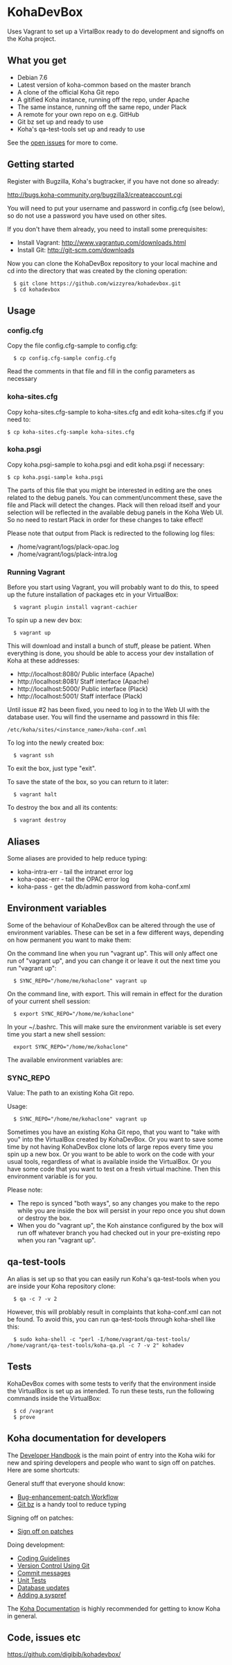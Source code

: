 # KohaDevBox

Uses Vagrant to set up a VirtalBox ready to do development and signoffs on the
Koha project. 

## What you get

* Debian 7.6
* Latest version of koha-common based on the master branch
* A clone of the official Koha Git repo
* A gitified Koha instance, running off the repo, under Apache
* The same instance, running off the same repo, under Plack
* A remote for your own repo on e.g. GitHub
* Git bz set up and ready to use
* Koha's qa-test-tools set up and ready to use

See the [open issues](https://github.com/digibib/kohadevbox/issues) for more to come.

## Getting started

Register with Bugzilla, Koha's bugtracker, if you have not done so already:

http://bugs.koha-community.org/bugzilla3/createaccount.cgi

You will need to put your username and password in config.cfg (see below), so
do not use a password you have used on other sites.

If you don't have them already, you need to install some prerequisites:

* Install Vagrant: http://www.vagrantup.com/downloads.html
* Install Git: http://git-scm.com/downloads

Now you can clone the KohaDevBox repository to your local machine and cd into
the directory that was created by the cloning operation:

```
  $ git clone https://github.com/wizzyrea/kohadevbox.git
  $ cd kohadevbox
```

## Usage

### config.cfg

Copy the file config.cfg-sample to config.cfg:

```
  $ cp config.cfg-sample config.cfg
```

Read the comments in that file and fill in the config parameters as necessary

### koha-sites.cfg

Copy koha-sites.cfg-sample to koha-sites.cfg and edit koha-sites.cfg if you
need to:

```
$ cp koha-sites.cfg-sample koha-sites.cfg
```

### koha.psgi

Copy koha.psgi-sample to koha.psgi and edit koha.psgi if necessary:

```
$ cp koha.psgi-sample koha.psgi
```

The parts of this file that you might be interested in editing are the ones
related to the debug panels. You can comment/uncomment these, save the file and
Plack will detect the changes. Plack will then reload itself and your selection
will be reflected in the available debug panels in the Koha Web UI. So no need
to restart Plack in order for these changes to take effect!

Please note that output from Plack is redirected to the following log files:

* /home/vagrant/logs/plack-opac.log
* /home/vagrant/logs/plack-intra.log

### Running Vagrant

Before you start using Vagrant, you will probably want to do this, to speed up
the future installation of packages etc in your VirtualBox:

```
  $ vagrant plugin install vagrant-cachier
```

To spin up a new dev box:

```
  $ vagrant up
```

This will download and install a bunch of stuff, please be patient. When
everything is done, you should be able to access your dev installation of Koha
at these addresses:

* http://localhost:8080/ Public interface (Apache)
* http://localhost:8081/ Staff interface (Apache)
* http://localhost:5000/ Public interface (Plack)
* http://localhost:5001/ Staff interface (Plack)

Until issue #2 has been fixed, you need to log in to the Web UI with the
database user. You will find the username and passowrd in this file:

```
/etc/koha/sites/<instance_name>/koha-conf.xml
```

To log into the newly created box:

```
  $ vagrant ssh
```

To exit the box, just type "exit".

To save the state of the box, so you can return to it later:

```
  $ vagrant halt
```

To destroy the box and all its contents:

```
  $ vagrant destroy
```

## Aliases

Some aliases are provided to help reduce typing:

* koha-intra-err - tail the intranet error log
* koha-opac-err - tail the OPAC error log
* koha-pass - get the db/admin password from koha-conf.xml

## Environment variables

Some of the behaviour of KohaDevBox can be altered through the use of environment
variables. These can be set in a few different ways, depending on how permanent
you want to make them:

On the command line when you run "vagrant up". This will only affect one run of
"vagrant up", and you can change it or leave it out the next time you run
"vagrant up":

```
  $ SYNC_REPO="/home/me/kohaclone" vagrant up
```

On the command line, with export. This will remain in effect for the duration
of your current shell session:

```
  $ export SYNC_REPO="/home/me/kohaclone"
```

In your ~/.bashrc. This will make sure the environment variable is set every
time you start a new shell session:

```
  export SYNC_REPO="/home/me/kohaclone"
```

The available environment variables are:

### SYNC_REPO

Value: The path to an existing Koha Git repo.

Usage:

```
  $ SYNC_REPO="/home/me/kohaclone" vagrant up
```

Sometimes you have an existing Koha Git repo, that you want to "take with you"
into the VirtualBox created by KohaDevBox. Or you want to save some time by
not having KohaDevBox clone lots of large repos every time you spin up a new
box. Or you want to be able to work on the code with your usual tools, regardless
of what is available inside the VirtualBox. Or you have some code that you want
to test on a fresh virtual machine. Then this environment variable is for you.

Please note:

* The repo is synced "both ways", so any changes you make to the repo while you
are inside the box will persist in your repo once you shut down or destroy the
box.
* When you do "vagrant up", the Koh ainstance configured by the box will run
off whatever branch you had checked out in your pre-existing repo when you ran
"vagrant up".

## qa-test-tools

An alias is set up so that you can easily run Koha's qa-test-tools when you are
inside your Koha repository clone:

```
  $ qa -c 7 -v 2
```

However, this will problably result in complaints that koha-conf.xml can not be
found. To avoid this, you can run qa-test-tools through koha-shell like this:

```
  $ sudo koha-shell -c "perl -I/home/vagrant/qa-test-tools/ /home/vagrant/qa-test-tools/koha-qa.pl -c 7 -v 2" kohadev
```

## Tests

KohaDevBox comes with some tests to verify that the environment inside the
VirtualBox is set up as intended. To run these tests, run the following commands
inside the VirtualBox:

```
  $ cd /vagrant
  $ prove
```

## Koha documentation for developers

The [Developer Handbook](http://wiki.koha-community.org/wiki/Developer_handbook)
is the main point of entry into the Koha wiki for new and spiring developers
and people who want to sign off on patches. Here are some shortcuts:

General stuff that everyone should know:

* [Bug-enhancement-patch Workflow](http://wiki.koha-community.org/wiki/Bug-enhancement-patch_Workflow)
* [Git bz](http://wiki.koha-community.org/wiki/Git_bz_configuration) is a handy tool to reduce typing

Signing off on patches:

* [Sign off on patches](http://wiki.koha-community.org/wiki/Sign_off_on_patches)

Doing development:

* [Coding Guidelines](http://wiki.koha-community.org/wiki/Coding_Guidelines)
* [Version Control Using Git](http://wiki.koha-community.org/wiki/Version_Control_Using_Git)
* [Commit messages](http://wiki.koha-community.org/wiki/Commit_messages)
* [Unit Tests](http://wiki.koha-community.org/wiki/Unit_Tests)
* [Database updates](http://wiki.koha-community.org/wiki/Database_updates)
* [Adding a syspref](http://wiki.koha-community.org/wiki/System_Preferences#Adding_a_new_system_preference)

The [Koha Documentation](http://koha-community.org/documentation/) is highly
recommended for getting to know Koha in general.

## Code, issues etc

https://github.com/digibib/kohadevbox/
